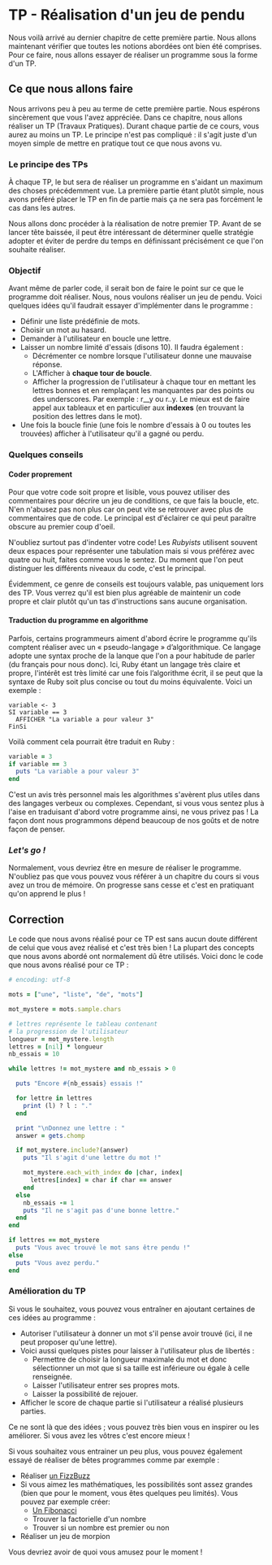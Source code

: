 # TP - Réalisation d'un jeu de pendu

Nous voilà arrivé au dernier chapitre de cette première partie. Nous allons maintenant vérifier que toutes les notions abordées ont bien été comprises. Pour ce faire, nous allons essayer de réaliser un programme sous la forme d'un TP.

## Ce que nous allons faire

Nous arrivons peu à peu au terme de cette première partie. Nous espérons sincèrement que vous l'avez appréciée. Dans ce chapitre, nous allons réaliser un TP (Travaux Pratiques). Durant chaque partie de ce cours, vous aurez au moins un TP. Le principe n'est pas compliqué : il s'agit juste d'un moyen simple de mettre en pratique tout ce que nous avons vu.

### Le principe des TPs

À chaque TP, le but sera de réaliser un programme en s'aidant un maximum des choses précédemment vue. La première partie étant plutôt simple, nous avons préféré placer le TP en fin de partie mais ça ne sera pas forcément le cas dans les autres.

Nous allons donc procéder à la réalisation de notre premier TP. Avant de se lancer tête baissée, il peut être intéressant de déterminer quelle stratégie adopter et éviter de perdre du temps en définissant précisément ce que l'on souhaite réaliser.

### Objectif

Avant même de parler code, il serait bon de faire le point sur ce que le programme doit réaliser. Nous, nous voulons réaliser un jeu de pendu. Voici quelques idées qu'il faudrait essayer d'implémenter dans le programme :

* Définir une liste prédéfinie de mots.
* Choisir un mot au hasard.
* Demander à l'utilisateur en boucle une lettre.
* Laisser un nombre limité d'essais (disons 10). Il faudra également :
  * Décrémenter ce nombre lorsque l'utilisateur donne une mauvaise réponse.
  * L'Afficher à **chaque tour de boucle**.
  * Afficher la progression de l'utilisateur à chaque tour en mettant les lettres bonnes et en remplaçant les manquantes par des points ou des underscores. Par exemple : r__y ou r..y. Le mieux est de faire appel aux tableaux et en particulier aux **indexes** (en trouvant la position des lettres dans le mot).
* Une fois la boucle finie (une fois le nombre d'essais à 0 ou toutes les trouvées) afficher à l'utilisateur qu'il a gagné ou perdu.

### Quelques conseils

#### Coder proprement

Pour que votre code soit propre et lisible, vous pouvez utiliser des commentaires pour décrire un jeu de conditions, ce que fais la boucle, etc. N'en n'abusez pas non plus car on peut vite se retrouver avec plus de commentaires que de code. Le principal est d'éclairer ce qui peut paraître obscure au premier coup d'oeil.

N'oubliez surtout pas d'indenter votre code! Les *Rubyists* utilisent souvent deux espaces pour représenter une tabulation mais si vous préférez avec quatre ou huit, faites comme vous le sentez. Du moment que l'on peut distinguer les différents niveaux du code, c'est le principal.

Évidemment, ce genre de conseils est toujours valable, pas uniquement lors des TP. Vous verrez qu'il est bien plus agréable de maintenir un code propre et clair plutôt qu'un tas d'instructions sans aucune organisation.

#### Traduction du programme en algorithme

Parfois, certains programmeurs aiment d'abord écrire le programme qu'ils comptent réaliser avec un « pseudo-langage » d’algorithmique. Ce langage adopte une syntax proche de la lanque que l'on a pour habitude de parler (du français pour nous donc). Ici, Ruby étant un langage très claire et propre, l'intérêt est très limité car une fois l’algorithme écrit, il se peut que la syntaxe de Ruby soit plus concise ou tout du moins équivalente. Voici un exemple :

~~~
variable <- 3
SI variable == 3
  AFFICHER "La variable a pour valeur 3"
FinSi
~~~

Voilà comment cela pourrait être traduit en Ruby :

~~~ruby
variable = 3
if variable == 3
  puts "La variable a pour valeur 3"
end
~~~

C'est un avis très personnel mais les algorithmes s'avèrent plus utiles dans des langages verbeux ou complexes. Cependant, si vous vous sentez plus à l'aise en traduisant d'abord votre programme ainsi, ne vous privez pas ! La façon dont nous programmons dépend beaucoup de nos goûts et de notre façon de penser.

### *Let's go !*

Normalement, vous devriez être en mesure de réaliser le programme. N'oubliez pas que vous pouvez vous référer à un chapitre du cours si vous avez un trou de mémoire. On progresse sans cesse et c'est en pratiquant qu'on apprend le plus !

## Correction

Le code que nous avons réalisé pour ce TP est sans aucun doute différent de celui que vous avez réalisé et c'est très bien ! La plupart des concepts que nous avons abordé ont normalement dû être utilisés. Voici donc le code que nous avons réalisé pour ce TP :

~~~ruby
# encoding: utf-8

mots = ["une", "liste", "de", "mots"]

mot_mystere = mots.sample.chars

# lettres représente le tableau contenant
# la progression de l'utilisateur
longueur = mot_mystere.length
lettres = [nil] * longueur
nb_essais = 10

while lettres != mot_mystere and nb_essais > 0

  puts "Encore #{nb_essais} essais !"

  for lettre in lettres
    print (l) ? l : "."
  end

  print "\nDonnez une lettre : "
  answer = gets.chomp

  if mot_mystere.include?(answer)
    puts "Il s'agit d'une lettre du mot !"

    mot_mystere.each_with_index do |char, index|
      lettres[index] = char if char == answer
    end
  else
    nb_essais -= 1
    puts "Il ne s'agit pas d'une bonne lettre."
  end
end

if lettres == mot_mystere
  puts "Vous avec trouvé le mot sans être pendu !"
else
  puts "Vous avez perdu."
end
~~~

### Amélioration du TP

Si vous le souhaitez, vous pouvez vous entraîner en ajoutant certaines de ces idées au programme :

* Autoriser l'utilisateur à donner un mot s'il pense avoir trouvé (ici, il ne peut proposer qu'une lettre).
* Voici aussi quelques pistes pour laisser à l'utilisateur plus de libertés :
  * Permettre de choisir la longueur maximale du mot et donc sélectionner un mot que si sa taille est inférieure ou égale à celle renseignée.
  * Laisser l'utilisateur entrer ses propres mots.
  * Laisser la possibilité de rejouer.
* Afficher le score de chaque partie si l'utilisateur a réalisé plusieurs parties.

Ce ne sont là que des idées ; vous pouvez très bien vous en inspirer ou les améliorer. Si vous avez les vôtres c'est encore mieux !

Si vous souhaitez vous entrainer un peu plus, vous pouvez également essayé de réaliser de bêtes programmes comme par exemple :

* Réaliser [un FizzBuzz](http://en.wikipedia.org/wiki/Fizz_buzz)
* Si vous aimez les mathématiques, les possibilités sont assez grandes (bien que pour le moment, vous êtes quelques peu limités). Vous pouvez par exemple créer:
  * [Un Fibonacci](http://fr.wikipedia.org/wiki/Suite_de_Fibonacci)
  * Trouver la factorielle d'un nombre
  * Trouver si un nombre est premier ou non
* Réaliser un jeu de morpion

Vous devriez avoir de quoi vous amusez pour le moment !

